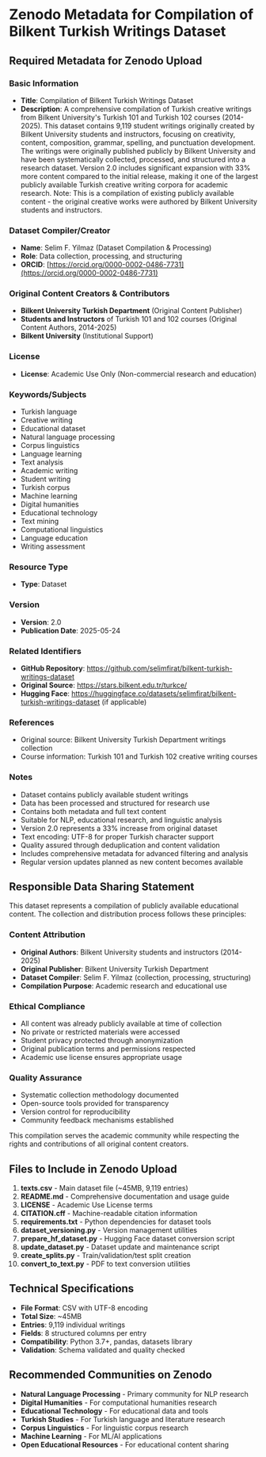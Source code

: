 # Zenodo Metadata for Compilation of Bilkent Turkish Writings Dataset

## Required Metadata for Zenodo Upload

### Basic Information
- **Title**: Compilation of Bilkent Turkish Writings Dataset
- **Description**: A comprehensive compilation of Turkish creative writings from Bilkent University's Turkish 101 and Turkish 102 courses (2014-2025). This dataset contains 9,119 student writings originally created by Bilkent University students and instructors, focusing on creativity, content, composition, grammar, spelling, and punctuation development. The writings were originally published publicly by Bilkent University and have been systematically collected, processed, and structured into a research dataset. Version 2.0 includes significant expansion with 33% more content compared to the initial release, making it one of the largest publicly available Turkish creative writing corpora for academic research. Note: This is a compilation of existing publicly available content - the original creative works were authored by Bilkent University students and instructors.

### Dataset Compiler/Creator
- **Name**: Selim F. Yilmaz (Dataset Compilation & Processing)
- **Role**: Data collection, processing, and structuring
- **ORCID**: [https://orcid.org/0000-0002-0486-7731](https://orcid.org/0000-0002-0486-7731)

### Original Content Creators & Contributors
- **Bilkent University Turkish Department** (Original Content Publisher)
- **Students and Instructors** of Turkish 101 and 102 courses (Original Content Authors, 2014-2025)
- **Bilkent University** (Institutional Support)

### License
- **License**: Academic Use Only (Non-commercial research and education)

### Keywords/Subjects
- Turkish language
- Creative writing
- Educational dataset
- Natural language processing
- Corpus linguistics
- Language learning
- Text analysis
- Academic writing
- Student writing
- Turkish corpus
- Machine learning
- Digital humanities
- Educational technology
- Text mining
- Computational linguistics
- Language education
- Writing assessment

### Resource Type
- **Type**: Dataset

### Version
- **Version**: 2.0
- **Publication Date**: 2025-05-24

### Related Identifiers
- **GitHub Repository**: https://github.com/selimfirat/bilkent-turkish-writings-dataset
- **Original Source**: https://stars.bilkent.edu.tr/turkce/
- **Hugging Face**: https://huggingface.co/datasets/selimfirat/bilkent-turkish-writings-dataset (if applicable)

### References
- Original source: Bilkent University Turkish Department writings collection
- Course information: Turkish 101 and Turkish 102 creative writing courses

### Notes
- Dataset contains publicly available student writings
- Data has been processed and structured for research use
- Contains both metadata and full text content
- Suitable for NLP, educational research, and linguistic analysis
- Version 2.0 represents a 33% increase from original dataset
- Text encoding: UTF-8 for proper Turkish character support
- Quality assured through deduplication and content validation
- Includes comprehensive metadata for advanced filtering and analysis
- Regular version updates planned as new content becomes available

## Responsible Data Sharing Statement

This dataset represents a compilation of publicly available educational content. The collection and distribution process follows these principles:

### Content Attribution
- **Original Authors**: Bilkent University students and instructors (2014-2025)
- **Original Publisher**: Bilkent University Turkish Department
- **Dataset Compiler**: Selim F. Yilmaz (collection, processing, structuring)
- **Compilation Purpose**: Academic research and educational use

### Ethical Compliance
- All content was already publicly available at time of collection
- No private or restricted materials were accessed
- Student privacy protected through anonymization
- Original publication terms and permissions respected
- Academic use license ensures appropriate usage

### Quality Assurance
- Systematic collection methodology documented
- Open-source tools provided for transparency
- Version control for reproducibility
- Community feedback mechanisms established

This compilation serves the academic community while respecting the rights and contributions of all original content creators.

## Files to Include in Zenodo Upload
1. **texts.csv** - Main dataset file (~45MB, 9,119 entries)
2. **README.md** - Comprehensive documentation and usage guide
3. **LICENSE** - Academic Use License terms
4. **CITATION.cff** - Machine-readable citation information
5. **requirements.txt** - Python dependencies for dataset tools
6. **dataset_versioning.py** - Version management utilities
7. **prepare_hf_dataset.py** - Hugging Face dataset conversion script
8. **update_dataset.py** - Dataset update and maintenance script
9. **create_splits.py** - Train/validation/test split creation
10. **convert_to_text.py** - PDF to text conversion utilities

## Technical Specifications
- **File Format**: CSV with UTF-8 encoding
- **Total Size**: ~45MB
- **Entries**: 9,119 individual writings
- **Fields**: 8 structured columns per entry
- **Compatibility**: Python 3.7+, pandas, datasets library
- **Validation**: Schema validated and quality checked

## Recommended Communities on Zenodo
- **Natural Language Processing** - Primary community for NLP research
- **Digital Humanities** - For computational humanities research
- **Educational Technology** - For educational data and tools
- **Turkish Studies** - For Turkish language and literature research
- **Corpus Linguistics** - For linguistic corpus research
- **Machine Learning** - For ML/AI applications
- **Open Educational Resources** - For educational content sharing
